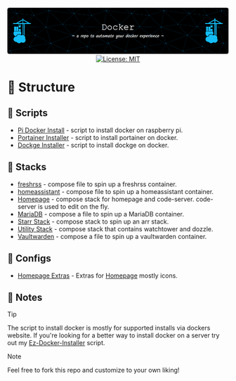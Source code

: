 <p align="center">
  <img src="./assets/images/github-header-image.png" alt="Header">
  <a href="https://opensource.org/licenses/MIT">
    <img src="https://img.shields.io/badge/License-MIT-yellow.svg" alt="License: MIT">
  </a>
</p>

# :link: Structure

## :scroll: Scripts

- [Pi Docker Install](./assets/scripts/pi-docker-install.sh) - script to install docker on raspberry pi.
- [Portainer Installer](./assets/scripts/portainer-install.sh) - script to install portainer on docker.
- [Dockge Installer](./assets/scripts/dockge-install.sh) - script to install dockge on docker.


## :japanese_castle: Stacks

- [freshrss](./stacks/freshrss/) - compose file to spin up a freshrss container.
- [homeassistant](./stacks/homeassistant/) - compose file to spin up a homeassistant container.
- [Homepage](./stacks/homepage/) - compose stack for homepage and code-server. code-server is used to edit on the fly.
- [MariaDB](./stacks/mariadb/) - compose a file to spin up a MariaDB container.
- [Starr Stack](./stacks/starr-stack/) - compose stack to spin up an arr stack.
- [Utility Stack](./stacks/utility-stack/) - compose stack that contains watchtower and dozzle.
- [Vaultwarden](./stacks/vaultwarden/) - compose a file to spin up a vaultwarden container.

## :file_folder: Configs

- [Homepage Extras](./assets/homepage-extras/) - Extras for [Homepage](https://gethomepage.dev/latest/) mostly icons.



## :memo: Notes

> [!TIP]
> The script to install docker is mostly for supported installs via dockers website. If you're looking for a better way to install docker on a server try out my [Ez-Docker-Installer](https://github.com/ColoredBytes/Ez-Docker-Installer) script.

> [!NOTE]
> Feel free to fork this repo and customize to your own liking!

